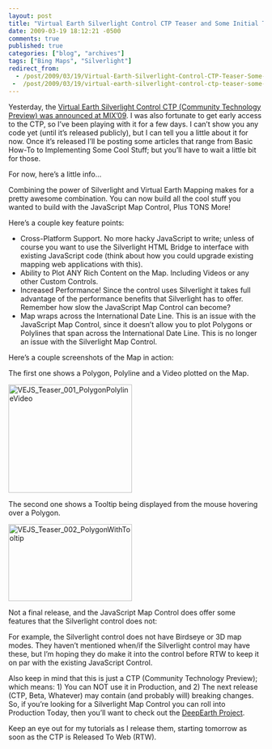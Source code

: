 ```yaml
---
layout: post
title: "Virtual Earth Silverlight Control CTP Teaser and Some Initial Thoughts"
date: 2009-03-19 18:12:21 -0500
comments: true
published: true
categories: ["blog", "archives"]
tags: ["Bing Maps", "Silverlight"]
redirect_from: 
  - /post/2009/03/19/Virtual-Earth-Silverlight-Control-CTP-Teaser-Some-Initial-Thoughts
 -  /post/2009/03/19/virtual-earth-silverlight-control-ctp-teaser-some-initial-thoughts
---
```

<!-- more -->
<p>Yesterday, the <a href="http://blogs.msdn.com/virtualearth/archive/2009/03/18/introducing-the-virtual-earth-silverlight-map-control.aspx" target="_blank">Virtual Earth Silverlight Control CTP (Community Technology Preview) was announced at MIX’09</a>. I was also fortunate to get early access to the CTP, so I’ve been playing with it for a few days. I can’t show you any code yet (until it’s released publicly), but I can tell you a little about it for now. Once it’s released I’ll be posting some articles that range from Basic How-To to Implementing Some Cool Stuff; but you’ll have to wait a little bit for those.</p>  <p>For now, here’s a little info…</p>  <p>Combining the power of Silverlight and Virtual Earth Mapping makes for a pretty awesome combination. You can now build all the cool stuff you wanted to build with the JavaScript Map Control, Plus TONS More!</p>  <p>Here’s a couple key feature points:</p>  <ul>   <li>Cross-Platform Support. No more hacky JavaScript to write; unless of course you want to use the Silverlight HTML Bridge to interface with existing JavaScript code (think about how you could upgrade existing mapping web applications with this). </li>    <li>Ability to Plot ANY Rich Content on the Map. Including Videos or any other Custom Controls. </li>    <li>Increased Performance! Since the control uses Silverlight it takes full advantage of the performance benefits that Silverlight has to offer. Remember how slow the JavaScript Map Control can become?</li>    <li>Map wraps across the International Date Line. This is an issue with the JavaScript Map Control, since it doesn’t allow you to plot Polygons or Polylines that span across the International Date Line. This is no longer an issue with the Silverlight Map Control.</li> </ul>  <p>Here’s a couple screenshots of the Map in action:</p>  <p>The first one shows a Polygon, Polyline and a Video plotted on the Map.</p>  <p><a href="/images/postsVEJS_Teaser_001_PolygonPolylineVideo.png"><img style="border-right-width: 0px; display: inline; border-top-width: 0px; border-bottom-width: 0px; border-left-width: 0px" title="VEJS_Teaser_001_PolygonPolylineVideo" border="0" alt="VEJS_Teaser_001_PolygonPolylineVideo" src="/images/postsVEJS_Teaser_001_PolygonPolylineVideo_thumb.png" width="244" height="214" /></a> </p>  <p>The second one shows a Tooltip being displayed from the mouse hovering over a Polygon.</p>  <p><a href="/images/postsVEJS_Teaser_002_PolygonWithTooltip.png"><img style="border-right-width: 0px; display: inline; border-top-width: 0px; border-bottom-width: 0px; border-left-width: 0px" title="VEJS_Teaser_002_PolygonWithTooltip" border="0" alt="VEJS_Teaser_002_PolygonWithTooltip" src="/images/postsVEJS_Teaser_002_PolygonWithTooltip_thumb.png" width="244" height="152" /></a> </p>  <p>Not a final release, and the JavaScript Map Control does offer some features that the Silverlight control does not:</p>  <p>For example, the Silverlight control does not have Birdseye or 3D map modes. They haven’t mentioned when/if the Silverlight control may have these, but I’m hoping they do make it into the control before RTW to keep it on par with the existing JavaScript Control.</p>  <p>Also keep in mind that this is just a CTP (Community Technology Preview); which means: 1) You can NOT use it in Production, and 2) The next release (CTP, Beta, Whatever) may contain (and probably will) breaking changes. So, if you’re looking for a Silverlight Map Control you can roll into Production Today, then you’ll want to check out the <a href="http://deepearth.codeplex.com" target="_blank">DeepEarth Project</a>.</p>  <p>Keep an eye out for my tutorials as I release them, starting tomorrow as soon as the CTP is Released To Web (RTW).</p>
